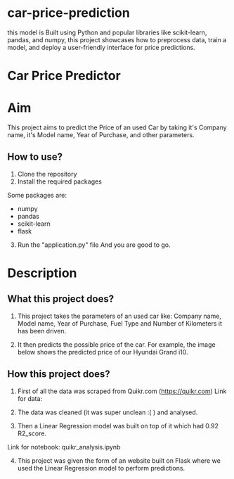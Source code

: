 # car-price-prediction
this model is Built using Python and popular libraries like scikit-learn, pandas, and numpy, this project showcases how to preprocess data, train a model, and deploy a user-friendly interface for price predictions.

# Car Price Predictor


# Aim

This project aims to predict the Price of an used Car by taking it's Company name, it's Model name, Year of Purchase, and other parameters.


## How to use?

1. Clone the repository
2. Install the required packages

Some packages are:
 - numpy 
 - pandas 
 - scikit-learn
 - flask

3. Run the "application.py" file
And you are good to go. 

# Description

## What this project does?

1. This project takes the parameters of an used car like: Company name, Model name, Year of Purchase, Fuel Type and Number of Kilometers it has been driven.
   
2. It then predicts the possible price of the car. For example, the image below shows the predicted price of our Hyundai Grand i10. 



## How this project does?

1. First of all the data was scraped from Quikr.com (https://quikr.com) 
Link for data: 

2. The data was cleaned (it was super unclean :( ) and analysed.

3. Then a Linear Regression model was built on top of it which had 0.92 R2_score.

Link for notebook: quikr_analysis.ipynb

4. This project was given the form of an website built on Flask where we used the Linear Regression model to perform predictions.

